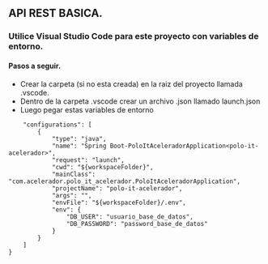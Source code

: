 ## API REST BASICA.

### Utilice Visual Studio Code para este proyecto con variables de entorno.
#### Pasos a seguir.
- Crear la carpeta (si no esta creada) en la raiz del proyecto llamada .vscode.
- Dentro de la carpeta .vscode crear un archivo .json llamado launch.json
- Luego pegar estas variables de entorno

```{
    "configurations": [
        {
            "type": "java",
            "name": "Spring Boot-PoloItAceleradorApplication<polo-it-acelerador>",
            "request": "launch",
            "cwd": "${workspaceFolder}",
            "mainClass": "com.acelerador.polo_it_acelerador.PoloItAceleradorApplication",
            "projectName": "polo-it-acelerador",
            "args": "",
            "envFile": "${workspaceFolder}/.env",
            "env": {
                "DB_USER": "usuario_base_de_datos",
                "DB_PASSWORD": "password_base_de_datos"
            }
        }
    ]
}
